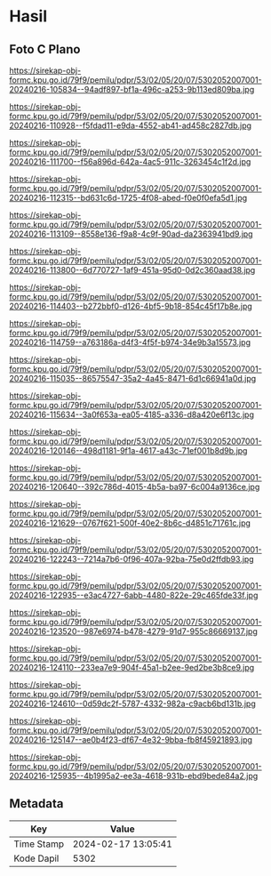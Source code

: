 # Hasil

## Foto C Plano

https://sirekap-obj-formc.kpu.go.id/79f9/pemilu/pdpr/53/02/05/20/07/5302052007001-20240216-105834--94adf897-bf1a-496c-a253-9b113ed809ba.jpg

https://sirekap-obj-formc.kpu.go.id/79f9/pemilu/pdpr/53/02/05/20/07/5302052007001-20240216-110928--f5fdad11-e9da-4552-ab41-ad458c2827db.jpg

https://sirekap-obj-formc.kpu.go.id/79f9/pemilu/pdpr/53/02/05/20/07/5302052007001-20240216-111700--f56a896d-642a-4ac5-911c-3263454c1f2d.jpg

https://sirekap-obj-formc.kpu.go.id/79f9/pemilu/pdpr/53/02/05/20/07/5302052007001-20240216-112315--bd631c6d-1725-4f08-abed-f0e0f0efa5d1.jpg

https://sirekap-obj-formc.kpu.go.id/79f9/pemilu/pdpr/53/02/05/20/07/5302052007001-20240216-113109--8558e136-f9a8-4c9f-90ad-da2363941bd9.jpg

https://sirekap-obj-formc.kpu.go.id/79f9/pemilu/pdpr/53/02/05/20/07/5302052007001-20240216-113800--6d770727-1af9-451a-95d0-0d2c360aad38.jpg

https://sirekap-obj-formc.kpu.go.id/79f9/pemilu/pdpr/53/02/05/20/07/5302052007001-20240216-114403--b272bbf0-d126-4bf5-9b18-854c45f17b8e.jpg

https://sirekap-obj-formc.kpu.go.id/79f9/pemilu/pdpr/53/02/05/20/07/5302052007001-20240216-114759--a763186a-d4f3-4f5f-b974-34e9b3a15573.jpg

https://sirekap-obj-formc.kpu.go.id/79f9/pemilu/pdpr/53/02/05/20/07/5302052007001-20240216-115035--86575547-35a2-4a45-8471-6d1c66941a0d.jpg

https://sirekap-obj-formc.kpu.go.id/79f9/pemilu/pdpr/53/02/05/20/07/5302052007001-20240216-115634--3a0f653a-ea05-4185-a336-d8a420e6f13c.jpg

https://sirekap-obj-formc.kpu.go.id/79f9/pemilu/pdpr/53/02/05/20/07/5302052007001-20240216-120146--498d1181-9f1a-4617-a43c-71ef001b8d9b.jpg

https://sirekap-obj-formc.kpu.go.id/79f9/pemilu/pdpr/53/02/05/20/07/5302052007001-20240216-120640--392c786d-4015-4b5a-ba97-6c004a9136ce.jpg

https://sirekap-obj-formc.kpu.go.id/79f9/pemilu/pdpr/53/02/05/20/07/5302052007001-20240216-121629--0767f621-500f-40e2-8b6c-d4851c71761c.jpg

https://sirekap-obj-formc.kpu.go.id/79f9/pemilu/pdpr/53/02/05/20/07/5302052007001-20240216-122243--7214a7b6-0f96-407a-92ba-75e0d2ffdb93.jpg

https://sirekap-obj-formc.kpu.go.id/79f9/pemilu/pdpr/53/02/05/20/07/5302052007001-20240216-122935--e3ac4727-6abb-4480-822e-29c465fde33f.jpg

https://sirekap-obj-formc.kpu.go.id/79f9/pemilu/pdpr/53/02/05/20/07/5302052007001-20240216-123520--987e6974-b478-4279-91d7-955c86669137.jpg

https://sirekap-obj-formc.kpu.go.id/79f9/pemilu/pdpr/53/02/05/20/07/5302052007001-20240216-124110--233ea7e9-904f-45a1-b2ee-9ed2be3b8ce9.jpg

https://sirekap-obj-formc.kpu.go.id/79f9/pemilu/pdpr/53/02/05/20/07/5302052007001-20240216-124610--0d59dc2f-5787-4332-982a-c9acb6bd131b.jpg

https://sirekap-obj-formc.kpu.go.id/79f9/pemilu/pdpr/53/02/05/20/07/5302052007001-20240216-125147--ae0b4f23-df67-4e32-9bba-fb8f45921893.jpg

https://sirekap-obj-formc.kpu.go.id/79f9/pemilu/pdpr/53/02/05/20/07/5302052007001-20240216-125935--4b1995a2-ee3a-4618-931b-ebd9bede84a2.jpg


## Metadata

| Key        | Value               |
| ---------- | ------------------- |
| Time Stamp | 2024-02-17 13:05:41 |
| Kode Dapil | 5302                |



